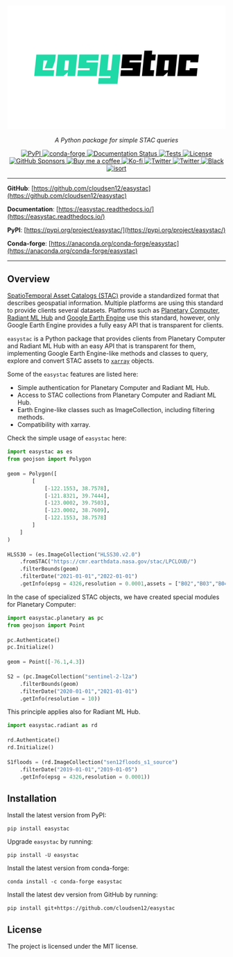 <p align="center">
  <a href="https://github.com/cloudsen12/easystac"><img src="https://raw.githubusercontent.com/cloudsen12/easystac/main/docs/_static/easystac.png" alt="easystac"></a>
</p>
<p align="center">
    <em>A Python package for simple STAC queries</em>
</p>

<p align="center">
<a href='https://pypi.python.org/pypi/easystac'>
    <img src='https://img.shields.io/pypi/v/easystac.svg' alt='PyPI' />
</a>
<a href='https://anaconda.org/conda-forge/easystac'>
    <img src='https://img.shields.io/conda/vn/conda-forge/easystac.svg' alt='conda-forge' />
</a>
<a href='https://easystac.readthedocs.io/en/latest/?badge=latest'>
    <img src='https://readthedocs.org/projects/easystac/badge/?version=latest' alt='Documentation Status' />
</a>
<a href="https://github.com/cloudsen12/easystac/actions/workflows/tests.yml" target="_blank">
    <img src="https://github.com/cloudsen12/easystac/actions/workflows/tests.yml/badge.svg" alt="Tests">
</a>
<a href="https://opensource.org/licenses/MIT" target="_blank">
    <img src="https://img.shields.io/badge/License-MIT-blue.svg" alt="License">
</a>
<a href="https://github.com/sponsors/davemlz" target="_blank">
    <img src="https://img.shields.io/badge/GitHub%20Sponsors-Donate-ff69b4.svg" alt="GitHub Sponsors">
</a>
<a href="https://www.buymeacoffee.com/davemlz" target="_blank">
    <img src="https://img.shields.io/badge/Buy%20me%20a%20coffee-Donate-ff69b4.svg" alt="Buy me a coffee">
</a>
<a href="https://ko-fi.com/davemlz" target="_blank">
    <img src="https://img.shields.io/badge/kofi-Donate-ff69b4.svg" alt="Ko-fi">
</a>
<a href="https://twitter.com/dmlmont" target="_blank">
    <img src="https://img.shields.io/twitter/follow/dmlmont?style=social" alt="Twitter">
</a>
<a href="https://twitter.com/csaybar" target="_blank">
    <img src="https://img.shields.io/twitter/follow/csaybar?style=social" alt="Twitter">
</a>
<a href="https://github.com/psf/black" target="_blank">
    <img src="https://img.shields.io/badge/code%20style-black-000000.svg" alt="Black">
</a>
<a href="https://pycqa.github.io/isort/" target="_blank">
    <img src="https://img.shields.io/badge/%20imports-isort-%231674b1?style=flat&labelColor=ef8336" alt="isort">
</a>
</p>

---

**GitHub**: [https://github.com/cloudsen12/easystac](https://github.com/cloudsen12/easystac)

**Documentation**: [https://easystac.readthedocs.io/](https://easystac.readthedocs.io/)

**PyPI**: [https://pypi.org/project/easystac/](https://pypi.org/project/easystac/)

**Conda-forge**: [https://anaconda.org/conda-forge/easystac](https://anaconda.org/conda-forge/easystac)

---

## Overview

[SpatioTemporal Asset Catalogs (STAC)](https://stacspec.org/) provide a standardized format that describes
geospatial information. Multiple platforms are using this standard to provide clients several datasets.
Platforms such as [Planetary Computer](https://planetarycomputer.microsoft.com/),
[Radiant ML Hub](https://mlhub.earth/) and [Google Earth Engine](https://earthengine.google.com/) use this standard,
however, only Google Earth Engine provides a fully easy API that is transparent for clients.

`easystac` is a Python package that provides clients from Planetary Computer and Radiant ML Hub
with an easy API that is transparent for them, implementing Google Earth Engine-like methods
and classes to query, explore and convert STAC assets to [`xarray`](https://docs.xarray.dev/en/stable/) objects.

Some of the `easystac` features are listed here:

- Simple authentication for Planetary Computer and Radiant ML Hub.
- Access to STAC collections from Planetary Computer and Radiant ML Hub.
- Earth Engine-like classes such as ImageCollection, including filtering methods.
- Compatibility with xarray.

Check the simple usage of `easystac` here:

```python
import easystac as es
from geojson import Polygon

geom = Polygon([
        [
            [-122.1553, 38.7578],
            [-121.8321, 39.7444],
            [-123.0002, 39.7503],
            [-123.0002, 38.7609],
            [-122.1553, 38.7578]
        ]
    ]
)

HLSS30 = (es.ImageCollection("HLSS30.v2.0")
    .fromSTAC("https://cmr.earthdata.nasa.gov/stac/LPCLOUD/")
    .filterBounds(geom)
    .filterDate("2021-01-01","2022-01-01")
    .getInfo(epsg = 4326,resolution = 0.0001,assets = ["B02","B03","B04"]))
```

In the case of specialized STAC objects, we have created special modules for Planetary Computer:

```python
import easystac.planetary as pc
from geojson import Point

pc.Authenticate()
pc.Initialize()

geom = Point([-76.1,4.3])

S2 = (pc.ImageCollection("sentinel-2-l2a")
    .filterBounds(geom)
    .filterDate("2020-01-01","2021-01-01")
    .getInfo(resolution = 10))
```

This principle applies also for Radiant ML Hub.

```python
import easystac.radiant as rd

rd.Authenticate()
rd.Initialize()

S1floods = (rd.ImageCollection("sen12floods_s1_source")
    .filterDate("2019-01-01","2019-01-05")
    .getInfo(epsg = 4326,resolution = 0.0001))
```

## Installation

Install the latest version from PyPI:

```
pip install easystac
```

Upgrade `easystac` by running:

```
pip install -U easystac
```

Install the latest version from conda-forge:

```
conda install -c conda-forge easystac
```

Install the latest dev version from GitHub by running:

```
pip install git+https://github.com/cloudsen12/easystac
```

## License

The project is licensed under the MIT license.
